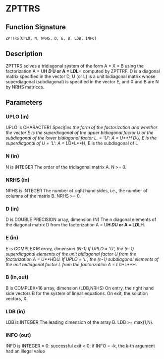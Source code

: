 # ZPTTRS

## Function Signature

```fortran
ZPTTRS(UPLO, N, NRHS, D, E, B, LDB, INFO)
```

## Description


 ZPTTRS solves a tridiagonal system of the form
    A * X = B
 using the factorization A = U**H *D* U or A = L*D*L**H computed by ZPTTRF.
 D is a diagonal matrix specified in the vector D, U (or L) is a unit
 bidiagonal matrix whose superdiagonal (subdiagonal) is specified in
 the vector E, and X and B are N by NRHS matrices.

## Parameters

### UPLO (in)

UPLO is CHARACTER*1 Specifies the form of the factorization and whether the vector E is the superdiagonal of the upper bidiagonal factor U or the subdiagonal of the lower bidiagonal factor L. = 'U': A = U**H *D*U, E is the superdiagonal of U = 'L': A = L*D*L**H, E is the subdiagonal of L

### N (in)

N is INTEGER The order of the tridiagonal matrix A. N >= 0.

### NRHS (in)

NRHS is INTEGER The number of right hand sides, i.e., the number of columns of the matrix B. NRHS >= 0.

### D (in)

D is DOUBLE PRECISION array, dimension (N) The n diagonal elements of the diagonal matrix D from the factorization A = U**H *D*U or A = L*D*L**H.

### E (in)

E is COMPLEX*16 array, dimension (N-1) If UPLO = 'U', the (n-1) superdiagonal elements of the unit bidiagonal factor U from the factorization A = U**H*D*U. If UPLO = 'L', the (n-1) subdiagonal elements of the unit bidiagonal factor L from the factorization A = L*D*L**H.

### B (in,out)

B is COMPLEX*16 array, dimension (LDB,NRHS) On entry, the right hand side vectors B for the system of linear equations. On exit, the solution vectors, X.

### LDB (in)

LDB is INTEGER The leading dimension of the array B. LDB >= max(1,N).

### INFO (out)

INFO is INTEGER = 0: successful exit < 0: if INFO = -k, the k-th argument had an illegal value

